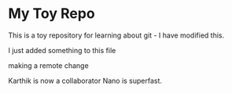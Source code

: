 # My Toy Repo

This is a toy repository for learning about git - I have modified this.

I just added something to this file

making a remote change

Karthik is now a collaborator
Nano is superfast.

